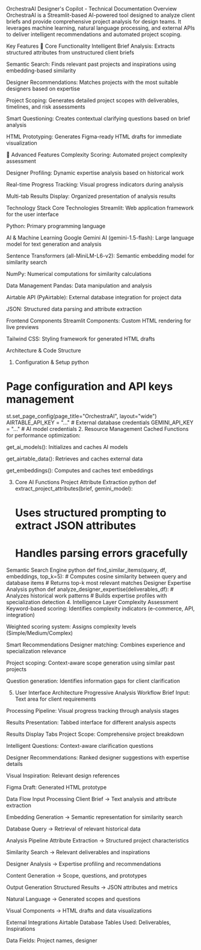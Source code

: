 OrchestraAI Designer's Copilot - Technical Documentation
Overview
OrchestraAI is a Streamlit-based AI-powered tool designed to analyze client briefs and provide comprehensive project analysis for design teams. It leverages machine learning, natural language processing, and external APIs to deliver intelligent recommendations and automated project scoping.

Key Features
🎯 Core Functionality
Intelligent Brief Analysis: Extracts structured attributes from unstructured client briefs

Semantic Search: Finds relevant past projects and inspirations using embedding-based similarity

Designer Recommendations: Matches projects with the most suitable designers based on expertise

Project Scoping: Generates detailed project scopes with deliverables, timelines, and risk assessments

Smart Questioning: Creates contextual clarifying questions based on brief analysis

HTML Prototyping: Generates Figma-ready HTML drafts for immediate visualization

🔧 Advanced Features
Complexity Scoring: Automated project complexity assessment

Designer Profiling: Dynamic expertise analysis based on historical work

Real-time Progress Tracking: Visual progress indicators during analysis

Multi-tab Results Display: Organized presentation of analysis results

Technology Stack
Core Technologies
Streamlit: Web application framework for the user interface

Python: Primary programming language

AI & Machine Learning
Google Gemini AI (gemini-1.5-flash): Large language model for text generation and analysis

Sentence Transformers (all-MiniLM-L6-v2): Semantic embedding model for similarity search

NumPy: Numerical computations for similarity calculations

Data Management
Pandas: Data manipulation and analysis

Airtable API (PyAirtable): External database integration for project data

JSON: Structured data parsing and attribute extraction

Frontend Components
Streamlit Components: Custom HTML rendering for live previews

Tailwind CSS: Styling framework for generated HTML drafts

Architecture & Code Structure
1. Configuration & Setup
python
# Page configuration and API keys management
st.set_page_config(page_title="OrchestraAI", layout="wide")
AIRTABLE_API_KEY = "..."  # External database credentials
GEMINI_API_KEY = "..."    # AI model credentials
2. Resource Management
Cached Functions for performance optimization:

get_ai_models(): Initializes and caches AI models

get_airtable_data(): Retrieves and caches external data

get_embeddings(): Computes and caches text embeddings

3. Core AI Functions
Project Attribute Extraction
python
def extract_project_attributes(brief, gemini_model):
    # Uses structured prompting to extract JSON attributes
    # Handles parsing errors gracefully
Semantic Search Engine
python
def find_similar_items(query, df, embeddings, top_k=5):
    # Computes cosine similarity between query and database items
    # Returns top-k most relevant matches
Designer Expertise Analysis
python
def analyze_designer_expertise(deliverables_df):
    # Analyzes historical work patterns
    # Builds expertise profiles with specialization detection
4. Intelligence Layer
Complexity Assessment
Keyword-based scoring: Identifies complexity indicators (e-commerce, API, integration)

Weighted scoring system: Assigns complexity levels (Simple/Medium/Complex)

Smart Recommendations
Designer matching: Combines experience and specialization relevance

Project scoping: Context-aware scope generation using similar past projects

Question generation: Identifies information gaps for client clarification

5. User Interface Architecture
Progressive Analysis Workflow
Brief Input: Text area for client requirements

Processing Pipeline: Visual progress tracking through analysis stages

Results Presentation: Tabbed interface for different analysis aspects

Results Display Tabs
Project Scope: Comprehensive project breakdown

Intelligent Questions: Context-aware clarification questions

Designer Recommendations: Ranked designer suggestions with expertise details

Visual Inspiration: Relevant design references

Figma Draft: Generated HTML prototype

Data Flow
Input Processing
Client Brief → Text analysis and attribute extraction

Embedding Generation → Semantic representation for similarity search

Database Query → Retrieval of relevant historical data

Analysis Pipeline
Attribute Extraction → Structured project characteristics

Similarity Search → Relevant deliverables and inspirations

Designer Analysis → Expertise profiling and recommendations

Content Generation → Scope, questions, and prototypes

Output Generation
Structured Results → JSON attributes and metrics

Natural Language → Generated scopes and questions

Visual Components → HTML drafts and data visualizations

External Integrations
Airtable Database
Tables Used: Deliverables, Inspirations

Data Fields: Project names, designer